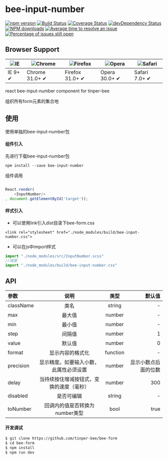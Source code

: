 # bee-input-number

[![npm version](https://img.shields.io/npm/v/bee-input-number.svg)](https://www.npmjs.com/package/bee-input-number)
[![Build Status](https://img.shields.io/travis/tinper-bee/bee-input-number/master.svg)](https://travis-ci.org/tinper-bee/bee-input-number)
[![Coverage Status](https://coveralls.io/repos/github/tinper-bee/bee-input-number/badge.svg?branch=master)](https://coveralls.io/github/tinper-bee/bee-input-number?branch=master)
[![devDependency Status](https://img.shields.io/david/dev/tinper-bee/bee-input-number.svg)](https://david-dm.org/tinper-bee/bee-input-number#info=devDependencies)
[![NPM downloads](http://img.shields.io/npm/dm/bee-input-number.svg?style=flat)](https://npmjs.org/package/bee-input-number)
[![Average time to resolve an issue](http://isitmaintained.com/badge/resolution/tinper-bee/bee-input-number.svg)](http://isitmaintained.com/project/tinper-bee/bee-input-number "Average time to resolve an issue")
[![Percentage of issues still open](http://isitmaintained.com/badge/open/tinper-bee/bee-input-number.svg)](http://isitmaintained.com/project/tinper-bee/bee-input-number "Percentage of issues still open")

## Browser Support

|![IE](https://raw.github.com/alrra/browser-logos/master/internet-explorer/internet-explorer_48x48.png) | ![Chrome](https://raw.github.com/alrra/browser-logos/master/chrome/chrome_48x48.png) | ![Firefox](https://raw.github.com/alrra/browser-logos/master/firefox/firefox_48x48.png) | ![Opera](https://raw.github.com/alrra/browser-logos/master/opera/opera_48x48.png) | ![Safari](https://raw.github.com/alrra/browser-logos/master/safari/safari_48x48.png)|
| --- | --- | --- | --- | --- |
| IE 9+ ✔ | Chrome 31.0+ ✔ | Firefox 31.0+ ✔ | Opera 30.0+ ✔ | Safari 7.0+ ✔ |


react bee-input-number component for tinper-bee


组织所有form元素的集合地


## 使用
使用单独的bee-input-number包
#### 组件引入
先进行下载bee-input-number包

```
npm install --save bee-input-number
```
组件调用
```js

React.render(
	<InputNumber/>
, document.getElementById('target'));

```
#### 样式引入
- 可以使用link引入dist目录下bee-form.css
```
<link rel="stylesheet" href="./node_modules/build/bee-input-number.css">
```
- 可以在js中import样式
```js
import "./node_modules/src/InputNumber.scss"
//或是
import "./node_modules/build/bee-input-number.css"
```



## API

|参数|说明|类型|默认值|
|:--|:---:|:--:|---:|
|className|类名|string|-|
|max|最大值|number|-|
|min|最小值|number|-|
|step|间隔值|number|1|
|value|默认值|number|0|
|format|显示内容的格式化|function|-|
|precision|显示精度。如要输入小数，此属性必须设置|number|显示小数点后面的位数|
|delay|当持续按住增减按钮式，变换的速度（毫秒）|number|300|
|disabled|是否可编辑|string|-|
|toNumber|回调内的值是否转换为number类型|bool|true|


#### 开发调试

```sh
$ git clone https://github.com/tinper-bee/bee-form
$ cd bee-form
$ npm install
$ npm run dev
```
